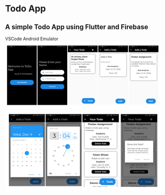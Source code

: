 # Todo App

## A simple Todo App using Flutter and Firebase

VSCode Android Emulator
<img src="/images/Screenshot 2020-12-09 172956.png">
<break>
<img src="/images/Screenshot 2020-12-09 173242.png">
  
